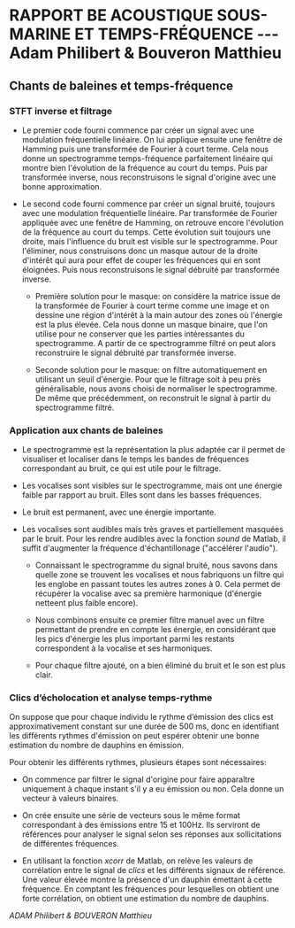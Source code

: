 RAPPORT BE ACOUSTIQUE SOUS-MARINE ET TEMPS-FRÉQUENCE --- Adam Philibert & Bouveron Matthieu
===========================================================================================




Chants de baleines et temps-fréquence
-------------------------------------

### STFT inverse et filtrage    

- Le premier code fourni commence par créer un signal avec une modulation fréquentielle linéaire.
On lui applique ensuite une fenêtre de Hamming puis une transformée de Fourier à court terme.
Cela nous donne un spectrogramme temps-fréquence parfaitement linéaire qui montre bien l'évolution de la fréquence au court du temps.
Puis par transformée inverse, nous reconstruisons le signal d'origine avec une bonne approximation.  


- Le second code fourni commence par créer un signal bruité, toujours avec une modulation fréquentielle linéaire.  Par transformée de Fourier appliquée avec une fenêtre de Hamming, on retrouve encore l'évolution de la fréquence au court du temps.
Cette évolution suit toujours une droite, mais l'influence du bruit est visible sur le spectrogramme. Pour l'éliminer, nous construisons
donc un masque autour de la droite d'intérêt qui aura pour effet de couper les fréquences qui en sont éloignées.
Puis nous reconstruisons le signal débruité par transformée inverse.  

	- Première solution pour le masque: on considère la matrice issue de la transformée de Fourier à court terme comme une image et on 
dessine une région d'intérêt à la main autour des zones où l'énergie est la plus élevée. Cela nous donne un masque binaire, que l'on utilise pour ne conserver que les parties intéressantes du spectrogramme. A partir de ce spectrogramme filtré on peut alors reconstruire le signal débruité par transformée inverse.  

	- Seconde solution pour le masque: on filtre automatiquement en utilisant un seuil d'énergie. Pour que le filtrage soit à peu près généralisable, nous avons choisi de normaliser le spectrogramme. De même que précédemment, on reconstruit le signal à partir du spectrogramme filtré.  



### Application aux chants de baleines

- Le spectrogramme est la représentation la plus adaptée car il permet de visualiser et localiser dans le temps les bandes de fréquences correspondant au bruit, ce qui est utile pour le filtrage.  

- Les vocalises sont visibles sur le spectrogramme, mais ont une énergie faible par rapport au bruit. Elles sont dans les basses fréquences.  

- Le bruit est permanent, avec une énergie importante.  

- Les vocalises sont audibles mais très graves et partiellement masquées par le bruit. Pour les rendre audibles avec la fonction *sound* de Matlab, il suffit d'augmenter la fréquence d'échantillonage ("accélérer l'audio").  

	- Connaissant le spectrogramme du signal bruité, nous savons dans quelle zone se trouvent les vocalises et nous fabriquons un filtre qui les englobe en passant toutes les autres zones à 0. Cela permet de récupérer la vocalise avec sa première harmonique (d'énergie netteent plus faible encore).  

	- Nous combinons ensuite ce premier filtre manuel avec un filtre permettant de prendre en compte les énergie, en considérant que les pics d'énergie les plus important parmi les restants correspondent à la vocalise et ses harmoniques.  

	- Pour chaque filtre ajouté, on a bien éliminé du bruit et le son est plus clair.  


### Clics d’écholocation et analyse temps-rythme

On suppose que pour chaque individu le rythme d’émission des clics est approximativement constant sur une durée de 500 ms, donc en identifiant les différents rythmes d'émission on peut espérer obtenir une bonne estimation du nombre de dauphins en émission.  

Pour obtenir les différents rythmes, plusieurs étapes sont nécessaires:

- On commence par filtrer le signal d'origine pour faire apparaître uniquement à chaque instant s'il y a eu émission ou non. Cela donne un vecteur à valeurs binaires.

- On crée ensuite une série de vecteurs sous le même format correspondant à des émissions entre 15 et 100Hz. Ils serviront de références pour analyser le signal selon ses réponses aux sollicitations de différentes fréquences.

- En utilisant la fonction *xcorr* de Matlab, on relève les valeurs de corrélation entre le signal de *clics* et les différents signaux de référence. Une valeur élevée montre la présence d'un dauphin émettant à cette fréquence. En comptant les fréquences pour lesquelles on obtient une forte corrélation, on obtient une estimation du nombre de dauphins.





*ADAM Philibert & BOUVERON Matthieu*












